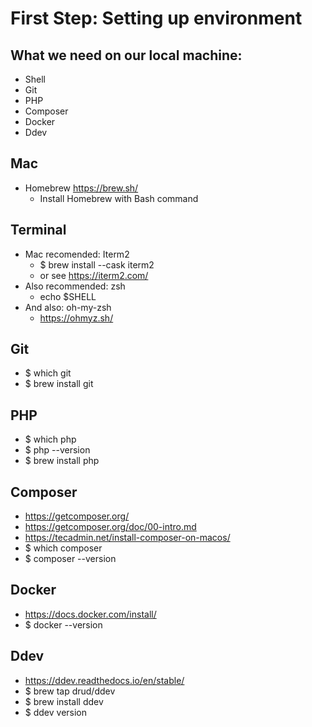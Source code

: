# First Step: Setting up environment

## What we need on our local machine:
- Shell
- Git
- PHP
- Composer
- Docker
- Ddev

## Mac
- Homebrew https://brew.sh/
	- Install Homebrew with Bash command

## Terminal
- Mac recomended: Iterm2
	- $ brew install --cask iterm2
	- or see https://iterm2.com/
- Also recommended: zsh 
	- echo $SHELL
- And also: oh-my-zsh 
	- https://ohmyz.sh/

## Git
- $ which git
- $ brew install git

## PHP
- $ which php
- $ php --version
- $ brew install php

## Composer
- https://getcomposer.org/
- https://getcomposer.org/doc/00-intro.md
- https://tecadmin.net/install-composer-on-macos/
- $ which composer
- $ composer --version

## Docker
- https://docs.docker.com/install/
- $ docker --version

## Ddev
- https://ddev.readthedocs.io/en/stable/
- $ brew tap drud/ddev
- $ brew install ddev
- $ ddev version

